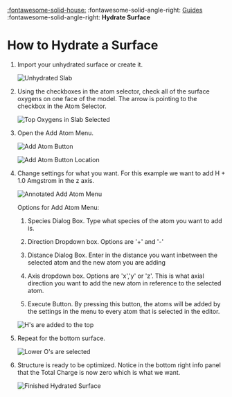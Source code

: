 [:fontawesome-solid-house:](../index.md) :fontawesome-solid-angle-right: [Guides](index.md) :fontawesome-solid-angle-right: **Hydrate Surface**
# How to Hydrate a Surface

1. Import your unhydrated surface or create it.

    ![Unhydrated Slab](../images/hydrate_surface/hydrate_surface_1.jpg)

2. Using the checkboxes in the atom selector, check all of the surface oxygens on one face of the model. The arrow is pointing to the checkbox in the Atom Selector.

    ![Top Oxygens in Slab Selected](../images/hydrate_surface/hydrate_surface_2.jpg)


3. Open the Add Atom Menu.

    ![Add Atom Button](../images/hydrate_surface/hydrate_surface_8.jpg)

    ![Add Atom Button Location](../images/hydrate_surface/hydrate_surface_3.jpg)

4. Change settings for what you want. For this example we want to add H + 1.0 Amgstrom in the z axis.

    ![Annotated Add Atom Menu](../images/hydrate_surface/hydrate_surface_4.jpg)

    Options for Add Atom Menu:

    1. Species Dialog Box. Type what species of the atom you want to add is.

    2. Direction Dropdown box. Options are '+' and '-'

    3. Distance Dialog Box. Enter in the distance you want inbetween the selected atom and the new atom you are adding

    4. Axis dropdown box. Options are 'x','y' or 'z'. This is what axial direction you want to add the new atom in reference to the selected atom.

    5. Execute Button. By pressing this button, the atoms will be added by the settings in the menu to every atom that is selected in the editor.

    ![H's are added to the top](../images/hydrate_surface/hydrate_surface_7.jpg)

5. Repeat for the bottom surface.

    ![Lower O's are selected](../images/hydrate_surface/hydrate_surface_5.jpg)

6. Structure is ready to be optimized. Notice in the bottom right info panel that the Total Charge is now zero which is what we want.

    ![Finished Hydrated Surface](../images/hydrate_surface/hydrate_surface_6.jpg)